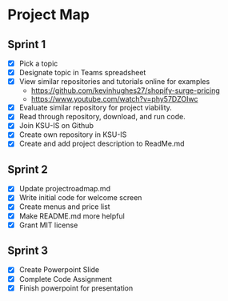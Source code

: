 # Project Map 
## Sprint 1
- [x] Pick a topic
- [x] Designate topic in Teams spreadsheet
- [x] View similar repositories and tutorials online for examples
     - https://github.com/kevinhughes27/shopify-surge-pricing
     - https://www.youtube.com/watch?v=phy57DZOIwc
- [x] Evaluate similar repository for project viability.
- [x] Read through repository, download, and run code.
- [x] Join KSU-IS on Github
- [x] Create own repository in KSU-IS
- [x] Create and add project description to ReadMe.md

## Sprint 2
- [x] Update projectroadmap.md
- [x] Write initial code for welcome screen
- [x] Create menus and price list
- [x] Make README.md more helpful
- [x] Grant MIT license

## Sprint 3
- [x] Create Powerpoint Slide
- [x] Complete Code Assignment
- [x] Finish powerpoint for presentation
